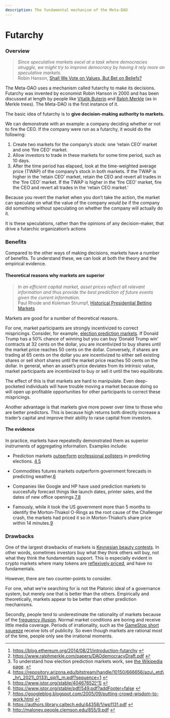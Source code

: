 ```yaml
---
description: The fundamental mechanism of the Meta-DAO
---
```


# Futarchy

### Overview <a href="#overview" id="overview"></a>

> _Since speculative markets excel at a task where democracies struggle, we might try to improve democracy by having it rely more on speculative markets._\
> Robin Hanson, [Shall We Vote on Values, But Bet on Beliefs?](http://hanson.gmu.edu/futarchy2013.pdf)

The Meta-DAO uses a mechanism called futarchy to make its decisions. Futarchy was invented by economist Robin Hanson in 2000 and has been discussed at length by people like [Vitalik Buterin](https://blog.ethereum.org/2014/08/21/introduction-futarchy) and [Ralph Merkle](https://www.ralphmerkle.com/papers/DAOdemocracyDraft.pdf) (as in Merkle trees). The Meta-DAO is the first instance of it.

The basic idea of futarchy is to **give decision-making authority to markets.**

We can demonstrate with an example: a company deciding whether or not to fire the CEO. If the company were run as a futarchy, it would do the following:

1. Create two markets for the company’s stock: one ‘retain CEO’ market and one ‘fire CEO’ market.
2. Allow investors to trade in these markets for some time period, such as 10 days.
3. After the time period has elapsed, look at the time-weighted average price (TWAP) of the company’s stock in both markets. If the TWAP is higher in the ‘retain CEO’ market, retain the CEO and revert all trades in the ‘fire CEO’ market. If the TWAP is higher in the ‘fire CEO’ market, fire the CEO and revert all trades in the ‘retain CEO market.’

Because you revert the market when you don’t take the action, the market can speculate on what the value of the company _would be_ if the company did something without speculating on whether the company will actually do it.

It is these speculations, rather than the opinions of any decision-maker, that drive a futarchic organization’s actions

### &#x20;Benefits <a href="#benefits" id="benefits"></a>

Compared to the other ways of making decisions, markets have a number of benefits. To understand these, we can look at both the theory and the empirical evidence.

#### &#x20;Theoretical reasons why markets are superior <a href="#theoretical-reasons-why-markets-are-superior" id="theoretical-reasons-why-markets-are-superior"></a>

> _In an efficient capital market, asset prices reflect all relevant information and thus provide the best prediction of future events given the current information._\
> Paul Rhode and Koleman Strumpf, [Historical Presidential Betting Markets](https://users.wfu.edu/strumpks/papers/JEP\_2004.pdf)

Markets are good for a number of theoretical reasons.

For one, market participants are strongly incentivized to correct mispricings. Consider, for example, [election prediction markets](https://en.wikipedia.org/wiki/Election\_stock\_market). If Donald Trump has a 50% chance of winning but you can buy ‘Donald Trump win’ contracts at 32 cents on the dollar, you are incentivized to buy shares until the market price reaches 50 cents on the dollar. Conversely, if shares are trading at 65 cents on the dollar you are incentivized to either sell existing shares or sell short shares until the market price reaches 50 cents on the dollar. In general, when an asset’s price deviates from its intrinsic value, market participants are incentivized to buy or sell it until the two equilibrate.

The effect of this is that markets are hard to manipulate. Even deep-pocketed individuals will have trouble moving a market because doing so will open up profitable opportunities for other participants to correct these mispricings.

Another advantage is that markets give more power over time to those who are better predictors. This is because high returns both directly increase a trader’s capital and improve their ability to raise capital from investors.

#### &#x20;The evidence <a href="#the-evidence" id="the-evidence"></a>

In practice, markets have repeatedly demonstrated them as superior instruments of aggregating information. Examples include:

* Prediction markets [outperform](https://repository.arizona.edu/bitstream/handle/10150/666656/azu\_etd\_hr\_2021\_0133\_sip1\_m.pdf?sequence=1) [professional pollsters](https://www.jstor.org/stable/40467652) in predicting elections. [4](http://themetadao.org/docs/mechanics/futarchy.html#fn:4),[5](http://themetadao.org/docs/mechanics/futarchy.html#fn:5)
* Commodities futures markets outperform government forecasts in predicting weather.[6](http://themetadao.org/docs/mechanics/futarchy.html#fn:6)



* Companies like Google and HP have used prediction markets to succesfully forecast things like launch dates, printer sales, and the dates of new office openings.[7](http://themetadao.org/docs/mechanics/futarchy.html#fn:7),[8](http://themetadao.org/docs/mechanics/futarchy.html#fn:8)
* Famously, while it took the US government more than 5 months to identify the Morton-Thiakol O-Rings as the root cause of the Challenger crash, the markets had priced it so in Morton-Thiakol’s share price within 14 minutes.[9](http://themetadao.org/docs/mechanics/futarchy.html#fn:9)&#x20;

### &#x20;Drawbacks <a href="#drawbacks" id="drawbacks"></a>

One of the largest drawbacks of markets is [Keynesian beauty contests](https://en.wikipedia.org/wiki/Keynesian\_beauty\_contest). In other words, sometimes investors buy what they think others will buy, not what they think the fundamentals support. This is especially evident in crypto markets where many tokens are [reflexively priced](https://www.epsilonmgmt.com/blog/reflexivity/), and have no fundamentals.

However, there are two counter-points to consider.

For one, what we’re searching for is not the Platonic ideal of a governance system, but merely one that is better than the others. Empirically and theoretically, markets appear to be better than other prediction mechanisms.

Secondly, people tend to underestimate the rationality of markets because of the [frequency illusion](https://en.wikipedia.org/wiki/Frequency\_illusion). Normal market conditions are boring and receive little media coverage. Periods of irrationality, such as the [GameStop short squeeze](https://en.wikipedia.org/wiki/GameStop\_short\_squeeze) receive lots of publicity. So even though markets are rational most of the time, people only see the irrational moments.

***

1. https://blog.ethereum.org/2014/08/21/introduction-futarchy [↩](http://themetadao.org/docs/mechanics/futarchy.html#fnref:1)
2. https://www.ralphmerkle.com/papers/DAOdemocracyDraft.pdf [↩](http://themetadao.org/docs/mechanics/futarchy.html#fnref:2)
3. To understand how election prediction markets work, see [the Wikipedia page](https://en.wikipedia.org/wiki/Election\_stock\_market). [↩](http://themetadao.org/docs/mechanics/futarchy.html#fnref:3)
4. https://repository.arizona.edu/bitstream/handle/10150/666656/azu\_etd\_hr\_2021\_0133\_sip1\_m.pdf?sequence=1 [↩](http://themetadao.org/docs/mechanics/futarchy.html#fnref:4)
5. https://www.jstor.org/stable/40467652[^1] [↩](http://themetadao.org/docs/mechanics/futarchy.html#fnref:5)
6. https://www.jstor.org/stable/pdf/549.pdf?addFooter=false [↩](http://themetadao.org/docs/mechanics/futarchy.html#fnref:6)
7. https://googleblog.blogspot.com/2005/09/putting-crowd-wisdom-to-work.html [↩](http://themetadao.org/docs/mechanics/futarchy.html#fnref:7)
8. https://authors.library.caltech.edu/44358/1/wp1131.pdf [↩](http://themetadao.org/docs/mechanics/futarchy.html#fnref:8)
9. http://maloney.people.clemson.edu/855/9.pdf [↩](http://themetadao.org/docs/mechanics/futarchy.html#fnref:9)

[^1]: 
